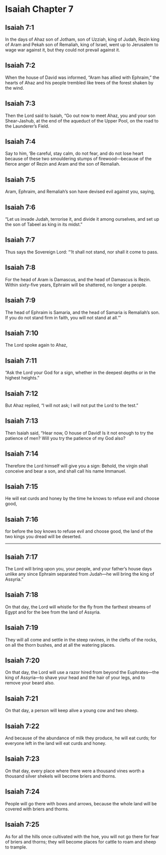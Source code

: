 # Isaiah Chapter 7

## Isaiah 7:1

In the days of Ahaz son of Jotham, son of Uzziah, king of Judah, Rezin king of Aram and Pekah son of Remaliah, king of Israel, went up to Jerusalem to wage war against it, but they could not prevail against it.

## Isaiah 7:2

When the house of David was informed, “Aram has allied with Ephraim,” the hearts of Ahaz and his people trembled like trees of the forest shaken by the wind.

## Isaiah 7:3

Then the Lord said to Isaiah, “Go out now to meet Ahaz, you and your son Shear-Jashub, at the end of the aqueduct of the Upper Pool, on the road to the Launderer’s Field.

## Isaiah 7:4

Say to him, ‘Be careful, stay calm, do not fear, and do not lose heart because of these two smouldering stumps of firewood—because of the fierce anger of Rezin and Aram and the son of Remaliah.

## Isaiah 7:5

Aram, Ephraim, and Remaliah’s son have devised evil against you, saying,

## Isaiah 7:6

“Let us invade Judah, terrorise it, and divide it among ourselves, and set up the son of Tabeel as king in its midst.”

## Isaiah 7:7

Thus says the Sovereign Lord: “‘It shall not stand, nor shall it come to pass.

## Isaiah 7:8

For the head of Aram is Damascus, and the head of Damascus is Rezin. Within sixty-five years, Ephraim will be shattered, no longer a people.

## Isaiah 7:9

The head of Ephraim is Samaria, and the head of Samaria is Remaliah’s son. If you do not stand firm in faith, you will not stand at all.’”

## Isaiah 7:10

The Lord spoke again to Ahaz,

## Isaiah 7:11

“Ask the Lord your God for a sign, whether in the deepest depths or in the highest heights.”

## Isaiah 7:12

But Ahaz replied, “I will not ask; I will not put the Lord to the test.”

## Isaiah 7:13

Then Isaiah said, “Hear now, O house of David! Is it not enough to try the patience of men? Will you try the patience of my God also?

## Isaiah 7:14

Therefore the Lord himself will give you a sign: Behold, the virgin shall conceive and bear a son, and shall call his name Immanuel.

## Isaiah 7:15

He will eat curds and honey by the time he knows to refuse evil and choose good,

## Isaiah 7:16

for before the boy knows to refuse evil and choose good, the land of the two kings you dread will be deserted.

---

## Isaiah 7:17

The Lord will bring upon you, your people, and your father’s house days unlike any since Ephraim separated from Judah—he will bring the king of Assyria.”

## Isaiah 7:18

On that day, the Lord will whistle for the fly from the farthest streams of Egypt and for the bee from the land of Assyria.

## Isaiah 7:19

They will all come and settle in the steep ravines, in the clefts of the rocks, on all the thorn bushes, and at all the watering places.

## Isaiah 7:20

On that day, the Lord will use a razor hired from beyond the Euphrates—the king of Assyria—to shave your head and the hair of your legs, and to remove your beard also.

## Isaiah 7:21

On that day, a person will keep alive a young cow and two sheep.

## Isaiah 7:22

And because of the abundance of milk they produce, he will eat curds; for everyone left in the land will eat curds and honey.

## Isaiah 7:23

On that day, every place where there were a thousand vines worth a thousand silver shekels will become briers and thorns.

## Isaiah 7:24

People will go there with bows and arrows, because the whole land will be covered with briers and thorns.

## Isaiah 7:25

As for all the hills once cultivated with the hoe, you will not go there for fear of briers and thorns; they will become places for cattle to roam and sheep to trample.
